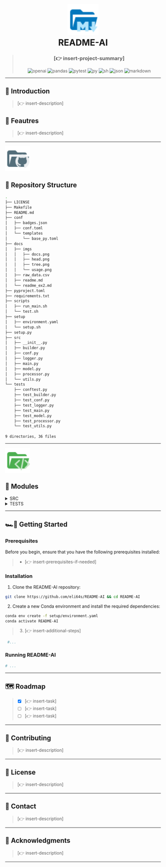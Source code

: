 
<div align="center">
<h1 align="center">
<img src="https://raw.githubusercontent.com/PKief/vscode-material-icon-theme/ec559a9f6bfd399b82bb44393651661b08aaf7ba/icons/folder-markdown-open.svg" width="100" />
<br>README-AI</h1>

> <h3 align="center">[👉 insert-project-summary]</h3>
> <p align="center">
> 
> ![openai](https://img.shields.io/badge/OpenAI-412991.svg?style=for-the-badge&logo=OpenAI&logoColor=white)
> ![pandas](https://img.shields.io/badge/pandas-150458.svg?style=for-the-badge&logo=pandas&logoColor=white)
> ![pytest](https://img.shields.io/badge/Pytest-0A9EDC.svg?style=for-the-badge&logo=Pytest&logoColor=white)
> ![py](https://img.shields.io/badge/Python-3776AB.svg?style=for-the-badge&logo=Python&logoColor=white)
> ![sh](https://img.shields.io/badge/GNU%20Bash-4EAA25.svg?style=for-the-badge&logo=GNU-Bash&logoColor=white)
> ![json](https://img.shields.io/badge/JSON-000000.svg?style=for-the-badge&logo=JSON&logoColor=white)
> ![markdown](https://img.shields.io/badge/Markdown-000000.svg?style=for-the-badge&logo=Markdown&logoColor=white)
> </p>

</div>


---

## 📍 Introduction

> [👉 insert-description]

## 🔮 Feautres

> [👉 insert-description]

---

<img src="https://raw.githubusercontent.com/PKief/vscode-material-icon-theme/ec559a9f6bfd399b82bb44393651661b08aaf7ba/icons/folder-github-open.svg" width="80" />

## 🌲 Repository Structure
```bash
.
├── LICENSE
├── Makefile
├── README.md
├── conf
│   ├── badges.json
│   ├── conf.toml
│   └── templates
│       └── base_py.toml
├── docs
│   ├── imgs
│   │   ├── docs.png
│   │   ├── head.png
│   │   ├── tree.png
│   │   └── usage.png
│   ├── raw_data.csv
│   ├── readme.md
│   └── readme_ex2.md
├── pyproject.toml
├── requirements.txt
├── scripts
│   ├── run_main.sh
│   └── test.sh
├── setup
│   ├── environment.yaml
│   └── setup.sh
├── setup.py
├── src
│   ├── __init__.py
│   ├── builder.py
│   ├── conf.py
│   ├── logger.py
│   ├── main.py
│   ├── model.py
│   ├── processor.py
│   └── utils.py
└── tests
    ├── conftest.py
    ├── test_builder.py
    ├── test_conf.py
    ├── test_logger.py
    ├── test_main.py
    ├── test_model.py
    ├── test_processor.py
    └── test_utils.py

9 directories, 36 files
```
---

<img src="https://raw.githubusercontent.com/PKief/vscode-material-icon-theme/ec559a9f6bfd399b82bb44393651661b08aaf7ba/icons/folder-src-open.svg" width="80" />

## 🧩 Modules


<details closed><summary>SRC</summary>

| file         | summary                                                                                                                                                                                                                                      |
|:-------------|:---------------------------------------------------------------------------------------------------------------------------------------------------------------------------------------------------------------------------------------------|
| conf.py      | This code defines a class called AppConfig which contains five other classes: OpenAI, GitHub, Markdown, Paths, and AppConfig.                                                                                                                |
| processor.py | This code provides functions to clone a Git repository, parse its contents, and create a conda environment file.It uses the git, contextlib, os, shutil, and tempfile modules.                                                               |
| logger.py    | This code creates a Logger class that is used to log messages with different levels of severity.It also configures the logger to use a colored formatter to display the log messages with different colors for different levels of severity. |
| model.py     | This code is a Python module that provides a function to summarize Python code using OpenAI's Codex API.It also provides a function to summarize text.                                                                                       |
| builder.py   | This code is a function that builds a markdown file from a configuration object, a list of packages, and a URL.It reads a CSV file, reads a JSON file, and uses the git library to clone a repository.                                       |
| utils.py     | FileFactory is a class that creates a FileHandler object based on the file type of the file path provided.The FileHandler class is an abstract class that provides methods for reading and writing files.                                    |
| main.py      | This code imports various modules and reads a configuration file.It then clones a codebase from a given URL and creates a list of packages and extensions.                                                                                   |

</details>

<details closed><summary>TESTS</summary>

| file              | summary                                                                                                                                                                                                                                                              |
|:------------------|:---------------------------------------------------------------------------------------------------------------------------------------------------------------------------------------------------------------------------------------------------------------------|
| test_model.py     | This code is a unit test for the code_to_text() function in the model.py file.It mocks the openai.Completion.create() function and tests the code_to_text() function with two different files.                                                                       |
| test_utils.py     | This code is a Python file containing utility functions for testing.It contains two functions, 'assert_equal' and 'assert_not_equal', which are used to compare two values and check if they are equal or not.                                                       |
| conftest.py       | This code is a pytest configuration file.It defines two fixtures, test_conf and my_fixture.The test_conf fixture has a scope of "function" while the my_fixture fixture returns a list of numbers.                                                                   |
| test_conf.py      | This code is a test for the AppConfig class.It creates an instance of AppConfig with OpenAI, GitHub, Markdown, and Paths objects as parameters.                                                                                                                      |
| test_builder.py   | This code is a Python script for testing a builder module.It contains a class called TestBuilder which has two methods: test_build_and_run and test_run.                                                                                                             |
| test_processor.py | This code is a test file for a processor module.It contains a test class with two test methods, test_process_data and test_process_file.                                                                                                                             |
| test_main.py      | This code tests the main.py file by mocking the configuration dictionary, files, and other functions.It checks that the logger is called correctly, the configuration file is read, the codebase is cloned, the code is converted to text, and the builder is built. |
| test_logger.py    | This code is a test file for a logger module.It contains a test class with two test methods, test_logger_logs_message and test_logger_logs_warning.                                                                                                                  |

</details>
<hr />

## 🏎💨 Getting Started

### Prerequisites

Before you begin, ensure that you have the following prerequisites installed:


> - [👉 insert-prerequisites-if-needed]


### Installation

1. Clone the README-AI repository:


```sh
git clone https://github.com/eli64s/README-AI && cd README-AI
```

2. Create a new Conda environment and install the required dependencies:

```sh
conda env create -f setup/environment.yaml
conda activate README-AI
```

> 3. [👉 insert-additional-steps]


```sh
 #... 
```

### Running README-AI

```sh
# ... 
```

---

## 🗺 Roadmap

> - [X] [👉 insert-task]
> - [ ] [👉 insert-task]
> - [ ] [👉 insert-task]

---

## 🤝 Contributing

> [👉 insert-description]

---

## 🪪 License

> [👉 insert-description]

---

## 📲 Contact

> [👉 insert-description]

---

## 🙏 Acknowledgments

> [👉 insert-description]

---
